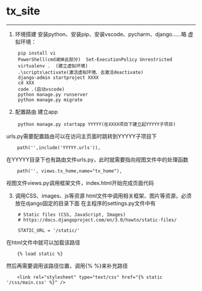 # tx_site
---
1. 环境搭建
安装python、安装pip、安装vscode、pycharm、django……略
虚拟环境：

		pip install vi
		PowerShell(cmd减掉此部分)  Set-ExecutionPolicy Unrestricted 
		virtualenv .  (建立虚拟环境)
		.\scripts\activate(激活虚拟环境、去激活deactivate)
		django-admin startproject XXXX
		cd XXX
		code .(启动vscode)
		python manage.py runserver
		python manage.py migrate

2. 配置路由
建立app 

		python manage.py startapp YYYYY(在XXXX项目下建立起YYYYY子项目)
urls.py需要配置路由可以在访问主页面时跳转到YYYYY子项目下

		path('',include('YYYYY.urls')),
在YYYYY目录下也有路由文件urls.py，此时就需要指向视图文件中的处理函数

		path('', views.tx_home,name="tx_home"),
视图文件views.py调用框架文件，index.html开始完成页面代码

3. 调用CSS、images、js等资源
html文件中调用相关框架、图片等资源，必须放在django固定的目录下面
在主程序的settings.py文件中有

		# Static files (CSS, JavaScript, Images)
		# https://docs.djangoproject.com/en/3.0/howto/static-files/

		STATIC_URL = '/static/'
在html文件中就可以加载该路径

		{% load static %}
然后再需要调用该路径位置，调用{%  %}来补充路径

		<link rel="stylesheet" type="text/css" href="{% static '/css/main.css' %}" />


